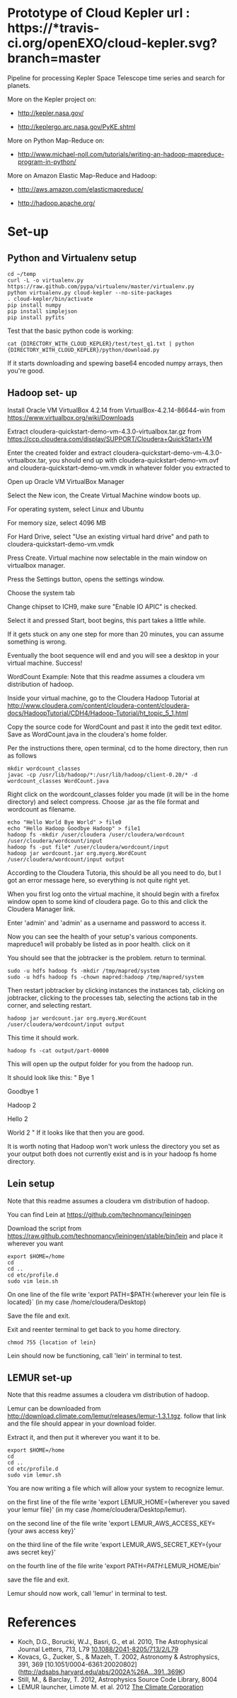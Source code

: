 Prototype of Cloud Kepler url : https://*travis-ci.org/openEXO/cloud-kepler.svg?branch=master
=========================
Pipeline for processing Kepler Space Telescope time series and search
for planets.

More on the Kepler project on:
* http://kepler.nasa.gov/

* http://keplergo.arc.nasa.gov/PyKE.shtml

More on Python Map-Reduce on:
* http://www.michael-noll.com/tutorials/writing-an-hadoop-mapreduce-program-in-python/

More on Amazon Elastic Map-Reduce and Hadoop:
* http://aws.amazon.com/elasticmapreduce/

* http://hadoop.apache.org/



# Set-up
## Python and Virtualenv setup
```
cd ~/temp
curl -L -o virtualenv.py https://raw.github.com/pypa/virtualenv/master/virtualenv.py
python virtualenv.py cloud-kepler --no-site-packages
. cloud-kepler/bin/activate
pip install numpy
pip install simplejson
pip install pyfits
```

Test that the basic python code is working:
```
cat {DIRECTORY_WITH_CLOUD_KEPLER}/test/test_q1.txt | python {DIRECTORY_WITH_CLOUD_KEPLER}/python/download.py
```

If it starts downloading and spewing base64 encoded numpy arrays, then
you're good. 

## Hadoop set- up

Install Oracle VM VirtualBox 4.2.14 from VirtualBox-4.2.14-86644-win from https://www.virtualbox.org/wiki/Downloads

Extract cloudera-quickstart-demo-vm-4.3.0-virtualbox.tar.gz from https://ccp.cloudera.com/display/SUPPORT/Cloudera+QuickStart+VM

Enter the created folder and extract cloudera-quickstart-demo-vm-4.3.0-virtualbox.tar, you should end up with cloudera-quickstart-demo-vm.ovf and cloudera-quickstart-demo-vm.vmdk in whatever folder you extracted to

Open up Oracle VM VirtualBox Manager

Select the New icon, the Create Virtual Machine window boots up.

For operating system, select Linux and Ubuntu

For memory size, select 4096 MB

For Hard Drive, select "Use an existing virtual hard drive" and path to cloudera-quickstart-demo-vm.vmdk

Press Create. Virtual machine now selectable in the main window on virtualbox manager.

Press the Settings button, opens the settings window.

Choose the system tab

Change chipset to ICH9, make sure "Enable IO APIC" is checked.

Select it and pressed Start, boot begins, this part takes a little while.

If it gets stuck on any one step for more than 20 minutes, you can assume something is wrong.

Eventually the boot sequence will end and you will see a desktop in your virtual machine. Success!


WordCount Example:
Note that this readme assumes a cloudera vm distribution of hadoop.

Inside your virtual machine, go to the Cloudera Hadoop Tutorial at http://www.cloudera.com/content/cloudera-content/cloudera-docs/HadoopTutorial/CDH4/Hadoop-Tutorial/ht_topic_5_1.html

Copy the source code for WordCount and past it into the gedit text editor. Save as WordCount.java in the cloudera's home folder.

Per the instructions there, open terminal, cd to the home directory, then run as follows

```
mkdir wordcount_classes
javac -cp /usr/lib/hadoop/*:/usr/lib/hadoop/client-0.20/* -d wordcount_classes WordCount.java
```

Right click on the wordcount_classes folder you made (it will be in the home directory) and select compress. Choose .jar as the file format and wordcount as filename.

```
echo "Hello World Bye World" > file0
echo "Hello Hadoop Goodbye Hadoop" > file1
hadoop fs -mkdir /user/cloudera /user/cloudera/wordcount /user/cloudera/wordcount/input
hadoop fs -put file* /user/cloudera/wordcount/input
hadoop jar wordcount.jar org.myorg.WordCount /user/cloudera/wordcount/input output
```

According to the Cloudera Tutoria, this should be all you need to do, but I got an error message here, so everything is not quite right yet.

When you first log onto the virtual machine, it should begin with a firefox window open to some kind of cloudera page. Go to this and click the Cloudera Manager link.

Enter 'admin' and 'admin' as a username and password to access it.

Now you can see the health of your setup's various components. mapreduce1 will probably be listed as in poor health. click on it

You should see that the jobtracker is the problem. return to terminal.
```
sudo -u hdfs hadoop fs -mkdir /tmp/mapred/system
sudo -u hdfs hadoop fs -chown mapred:hadoop /tmp/mapred/system
```

Then restart jobtracker by clicking instances the instances tab, clicking on jobtracker, clicking to the processes tab, selecting the actions tab in the corner, and selecting restart.

```
hadoop jar wordcount.jar org.myorg.WordCount /user/cloudera/wordcount/input output
```

This time it should work.

```
hadoop fs -cat output/part-00000
```

This will open up the output folder for you from the hadoop run.

It should look like this:
"
Bye 1

Goodbye 1

Hadoop 2

Hello 2

World 2
"
If it looks like that then you are good.

It is worth noting that Hadoop won't work unless the directory you set as your output both does not currently exist and is in your hadoop fs home directory.

## Lein setup
Note that this readme assumes a cloudera vm distribution of hadoop.

You can find Lein at https://github.com/technomancy/leiningen

Download the script from https://raw.github.com/technomancy/leiningen/stable/bin/lein and place it wherever you want

```
export $HOME=/home
cd
cd ..
cd etc/profile.d
sudo vim lein.sh
```

On one line of the file write 'export PATH=$PATH:{wherever your lein file is located}` (in my case /home/cloudera/Desktop)

Save the file and exit.

Exit and reenter terminal to get back to you home directory.

```
chmod 755 {location of lein}
```

Lein should now be functioning, call 'lein' in terminal to test.

## LEMUR set-up 
Note that this readme assumes a cloudera vm distribution of hadoop.

Lemur can be downloaded from  http://download.climate.com/lemur/releases/lemur-1.3.1.tgz. follow that link and the file should appear in your download folder.

Extract it, and then put it wherever you want it to be.

```
export $HOME=/home
cd
cd ..
cd etc/profile.d
sudo vim lemur.sh
```

You are now writing a file which will allow your system to recognize lemur.

on the first line of the file write 'export LEMUR_HOME={wherever you saved your lemur file}' (in my case /home/cloudera/Desktop/lemur).

on the second line of the file write 'export LEMUR_AWS_ACCESS_KEY={your aws access key}'

on the third line of the file write 'export LEMUR_AWS_SECRET_KEY={your aws secret key}'

on the fourth line of the file write 'export PATH=$PATH:$LEMUR_HOME/bin'

save the file and exit.

Lemur should now work, call 'lemur' in terminal to test.

# References
* Koch, D.G., Borucki, W.J., Basri, G., et al. 2010, The Astrophysical
  Journal Letters, 713, L79 [10.1088/2041-8205/713/2/L79](http://adsabs.harvard.edu/abs/2010ApJ...713L..79K)
* Kovacs, G., Zucker, S., & Mazeh, T. 2002, Astronomy & Astrophysics,
  391, 369 [10.1051/0004-6361:20020802] (http://adsabs.harvard.edu/abs/2002A%26A...391..369K)
* Still, M., & Barclay, T. 2012, Astrophysics Source Code Library, 8004
* LEMUR launcher, Limote M. et al. 2012 [The Climate Corporation](https://github.com/TheClimateCorporation/lemur)
